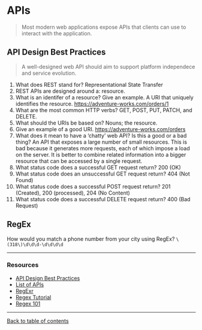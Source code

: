 # APIs
> Most modern web applications expose APIs that clients can use to interact with the application.

## API Design Best Practices
> A well-designed web API should aim to support platform independece and service evolution.

1. What does REST stand for?  Representational State Transfer
2. REST APIs are designed around a: resource.
3. What is an identifer of a resource? Give an example.  A URI that uniquely identifies the resource.  https://adventure-works.com/orders/1
4. What are the most common HTTP verbs?  GET, POST, PUT, PATCH, and DELETE.
5. What should the URIs be based on?  Nouns; the resource.
6. Give an example of a good URI.  https://adventure-works.com/orders
7. What does it mean to have a ‘chatty’ web API? Is this a good or a bad thing?  An API that exposes a large number of small resources.  This is bad because it generates more requests, each of which impose a load on the server.  It is better to combine related information into a bigger resource that can be accessed by a single request.
8. What status code does a successful GET request return?  200 (OK)
9. What status code does an unsuccessful GET request return?  404 (Not Found)
10. What status code does a successful POST request return?  201 (Created), 200 (processed), 204 (No Content)
11. What status code does a successful DELETE request return?  400 (Bad Request)

## RegEx

How would you match a phone number from your city using RegEx?  `\(318\)\d\d\d-\d\d\d\d`

--- 

### Resources

- [API Design Best Practices](https://docs.microsoft.com/en-us/azure/architecture/best-practices/api-design)
- [List of APIs](https://github.com/public-apis/public-apis)
- [RegExr](https://regexr.com/)
- [Regex Tutorial](https://medium.com/factory-mind/regex-tutorial-a-simple-cheatsheet-by-examples-649dc1c3f285)
- [Regex 101](https://regex101.com/)

---

[Back to table of contents](../README.md)